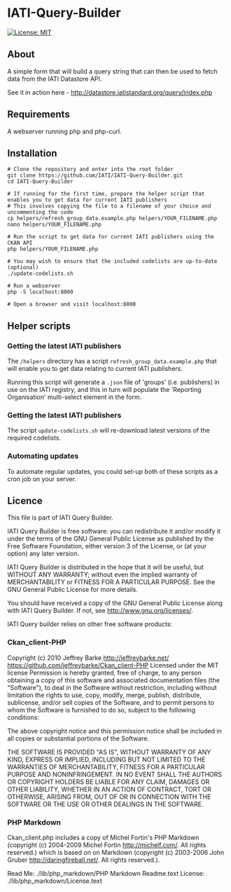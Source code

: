 # IATI-Query-Builder

[![License: MIT](https://img.shields.io/badge/license-GPLv3-blue.svg)](https://github.com/IATI/IATI-Query-Builder#licence)

## About

A simple form that will build a query string that can then be used to fetch data from the IATI Datastore API.

See it in action here - http://datastore.iatistandard.org/query/index.php


## Requirements

A webserver running php and php-curl.


## Installation

```
# Clone the repository and enter into the root folder
git clone https://github.com/IATI/IATI-Query-Builder.git
cd IATI-Query-Builder

# If running for the first time, prepare the helper script that enables you to get data for current IATI publishers
# This involves copying the file to a filename of your choice and uncommenting the code
cp helpers/refresh_group_data.example.php helpers/YOUR_FILENAME.php
nano helpers/YOUR_FILENAME.php

# Run the script to get data for current IATI publishers using the CKAN API
php helpers/YOUR_FILENAME.php

# You may wish to ensure that the included codelists are up-to-date (optional)
./update-codelists.sh

# Run a webserver
php -S localhost:8000

# Open a browser and visit localhost:8000
```


## Helper scripts

### Getting the latest IATI publishers
The `/helpers` directory has a script `refresh_group_data.example.php` that will enable you to get data relating to current IATI publishers.

Running this script will generate a `.json` file of 'groups' (i.e. publishers) in use on the IATI registry, and this in turn will populate the 'Reporting Organisation' multi-select element in the form.

### Getting the latest IATI publishers
The script `update-codelists.sh` will re-download latest versions of the required codelists.

### Automating updates
To automate regular updates, you could set-up both of these scripts as a cron job on your server.


## Licence

This file is part of IATI Query Builder.

IATI Query Builder is free software: you can redistribute it and/or modify
it under the terms of the GNU General Public License as published by
the Free Software Foundation, either version 3 of the License, or
(at your option) any later version.

IATI Query Builder is distributed in the hope that it will be useful,
but WITHOUT ANY WARRANTY; without even the implied warranty of
MERCHANTABILITY or FITNESS FOR A PARTICULAR PURPOSE.  See the
GNU General Public License for more details.

You should have received a copy of the GNU General Public License
along with IATI Query Builder.  If not, see <http://www.gnu.org/licenses/>.

IATI Query builder relies on other free software products:

### Ckan_client-PHP

Copyright (c) 2010 Jeffrey Barke http://jeffreybarke.net/ https://github.com/jeffreybarke/Ckan_client-PHP Licensed under the MIT license Permission is hereby granted, free of charge, to any person obtaining a copy of this software and associated documentation files (the "Software"), to deal in the Software without restriction, including without limitation the rights to use, copy, modify, merge, publish, distribute, sublicense, and/or sell copies of the Software, and to permit persons to whom the Software is furnished to do so, subject to the following conditions:

The above copyright notice and this permission notice shall be included in all copies or substantial portions of the Software.

THE SOFTWARE IS PROVIDED "AS IS", WITHOUT WARRANTY OF ANY KIND, EXPRESS OR IMPLIED, INCLUDING BUT NOT LIMITED TO THE WARRANTIES OF MERCHANTABILITY, FITNESS FOR A PARTICULAR PURPOSE AND NONINFRINGEMENT. IN NO EVENT SHALL THE AUTHORS OR COPYRIGHT HOLDERS BE LIABLE FOR ANY CLAIM, DAMAGES OR OTHER LIABILITY, WHETHER IN AN ACTION OF CONTRACT, TORT OR OTHERWISE, ARISING FROM, OUT OF OR IN CONNECTION WITH THE SOFTWARE OR THE USE OR OTHER DEALINGS IN THE SOFTWARE.

### PHP Markdown

Ckan_client.php includes a copy of Michel Fortin's PHP Markdown (copyright (c) 2004-2009 Michel Fortin http://michelf.com/. All rights reserved.) which is based on on Markdown (copyright (c) 2003-2006 John Gruber http://daringfireball.net/. All rights reserved.).

Read Me: ./lib/php_markdown/PHP Markdown Readme.text License: ./lib/php_markdown/License.text
